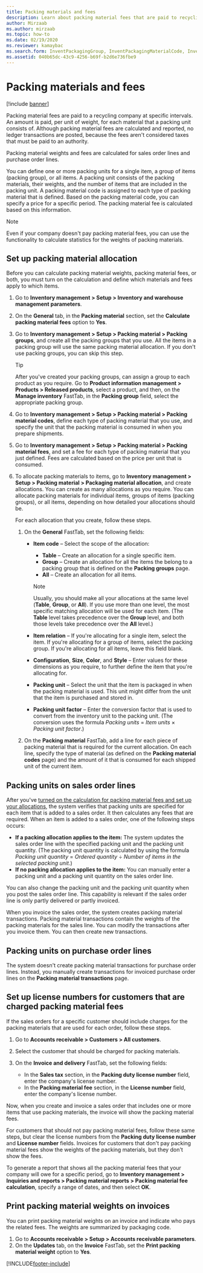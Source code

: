 ```yaml
---
title: Packing materials and fees
description: Learn about packing material fees that are paid to recycling companies at specific intervals with a process for setting up packing material allocation.
author: Mirzaab
ms.author: mirzaab
ms.topic: how-to
ms.date: 02/19/2020
ms.reviewer: kamaybac
ms.search.form: InventPackagingGroup, InventPackagingMaterialCode, InventPackagingMaterialFee, InventPackagingMaterialTrans, InventPackagingMaterialTransPurch, InventPackagingUnit
ms.assetid: 040b65dc-43c9-4256-b69f-b2d6e736fbe9
---
```


# Packing materials and fees

[!include [banner](../includes/banner.md)]

Packing material fees are paid to a recycling company at specific intervals. An amount is paid, per unit of weight, for each material that a packing unit consists of. Although packing material fees are calculated and reported, no ledger transactions are posted, because the fees aren't considered taxes that must be paid to an authority.

Packing material weights and fees are calculated for sales order lines and purchase order lines.

You can define one or more packing units for a single item, a group of items (packing group), or all items. A packing unit consists of the packing materials, their weights, and the number of items that are included in the packing unit. A packing material code is assigned to each type of packing material that is defined. Based on the packing material code, you can specify a price for a specific period. The packing material fee is calculated based on this information.

> [!NOTE]
> Even if your company doesn't pay packing material fees, you can use the functionality to calculate statistics for the weights of packing materials.

## <a name="allocations"></a>Set up packing material allocation

Before you can calculate packing material weights, packing material fees, or both, you must turn on the calculation and define which materials and fees apply to which items.

1. Go to **Inventory management \> Setup \> Inventory and warehouse management parameters**.
1. On the **General** tab, in the **Packing material** section, set the **Calculate packing material fees** option to **Yes**.
1. Go to **Inventory management \> Setup \> Packing material \> Packing groups**, and create all the packing groups that you use. All the items in a packing group will use the same packing material allocation. If you don't use packing groups, you can skip this step.

    > [!TIP]
    > After you've created your packing groups, can assign a group to each product as you require. Go to **Product information management \> Products \> Released products**, select a product, and then, on the **Manage inventory** FastTab, in the **Packing group** field, select the appropriate packing group.

1. Go to **Inventory management \> Setup \> Packing material \> Packing material codes**, define each type of packing material that you use, and specify the unit that the packing material is consumed in when you prepare shipments.
1. Go to **Inventory management \> Setup \> Packing material \> Packing material fees**, and set a fee for each type of packing material that you just defined. Fees are calculated based on the price per unit that is consumed.
1. To allocate packing materials to items, go to **Inventory management \> Setup \> Packing material \> Packaging material allocation**, and create allocations. You can create as many allocations as you require. You can allocate packing materials for individual items, groups of items (packing groups), or all items, depending on how detailed your allocations should be.

    For each allocation that you create, follow these steps.

    1. On the **General** FastTab, set the following fields:

        - **Item code** – Select the scope of the allocation:

            - **Table** – Create an allocation for a single specific item.
            - **Group** – Create an allocation for all the items the belong to a packing group that is defined on the **Packing groups** page.
            - **All** – Create an allocation for all items.

            > [!NOTE]
            > Usually, you should make all your allocations at the same level (**Table**, **Group**, or **All**). If you use more than one level, the most specific matching allocation will be used for each item. (The **Table** level takes precedence over the **Group** level, and both those levels take precedence over the **All** level.)

        - **Item relation** – If you're allocating for a single item, select the item. If you're allocating for a group of items, select the packing group. If you're allocating for all items, leave this field blank.
        - **Configuration**, **Size**, **Color**, and **Style** – Enter values for these dimensions as you require, to further define the item that you're allocating for.
        - **Packing unit** – Select the unit that the item is packaged in when the packing material is used. This unit might differ from the unit that the item is purchased and stored in.
        - **Packing unit factor** – Enter the conversion factor that is used to convert from the inventory unit to the packing unit. (The conversion uses the formula *Packing units* = *Item units* × *Packing unit factor*.)

    1. On the **Packing material** FastTab, add a line for each piece of packing material that is required for the current allocation. On each line, specify the type of material (as defined on the **Packing material codes** page) and the amount of it that is consumed for each shipped unit of the current item.

## Packing units on sales order lines

After you've [turned on the calculation for packing material fees and set up your allocations](#allocations), the system verifies that packing units are specified for each item that is added to a sales order. It then calculates any fees that are required. When an item is added to a sales order, one of the following steps occurs:

- **If a packing allocation applies to the item:** The system updates the sales order line with the specified packing unit and the packing unit quantity. (The packing unit quantity is calculated by using the formula *Packing unit quantity* = *Ordered quantity* ÷ *Number of items in the selected packing unit*.)
- **If no packing allocation applies to the item:** You can manually enter a packing unit and a packing unit quantity on the sales order line.

You can also change the packing unit and the packing unit quantity when you post the sales order line. This capability is relevant if the sales order line is only partly delivered or partly invoiced.

When you invoice the sales order, the system creates packing material transactions. Packing material transactions contain the weights of the packing materials for the sales line. You can modify the transactions after you invoice them. You can then create new transactions.

## Packing units on purchase order lines

The system doesn't create packing material transactions for purchase order lines. Instead, you manually create transactions for invoiced purchase order lines on the **Packing material transactions** page.

## Set up license numbers for customers that are charged packing material fees

If the sales orders for a specific customer should include charges for the packing materials that are used for each order, follow these steps.

1. Go to **Accounts receivable \> Customers \> All customers**.
1. Select the customer that should be charged for packing materials.
1. On the **Invoice and delivery** FastTab, set the following fields:

    - In the **Sales tax** section, in the **Packing duty license number** field, enter the company's license number.
    - In the **Packing material fee** section, in the **License number** field, enter the company's license number.

Now, when you create and invoice a sales order that includes one or more items that use packing materials, the invoice will show the packing material fees.

For customers that should not pay packing material fees, follow these same steps, but clear the license numbers from the **Packing duty license number** and **License number** fields. Invoices for customers that don't pay packing material fees show the weights of the packing materials, but they don't show the fees.

To generate a report that shows all the packing material fees that your company will owe for a specific period, go to **Inventory management \> Inquiries and reports \> Packing material reports \> Packing material fee calculation**, specify a range of dates, and then select **OK**.

## Print packing material weights on invoices

You can print packing material weights on an invoice and indicate who pays the related fees. The weights are summarized by packaging code.

1. Go to **Accounts receivable \> Setup \> Accounts receivable parameters**.
1. On the **Updates** tab, on the **Invoice** FastTab, set the **Print packing material weight** option to **Yes**.


[!INCLUDE[footer-include](../../includes/footer-banner.md)]

